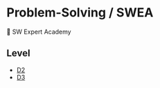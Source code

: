 # Problem-Solving / SWEA

📝 SW Expert Academy

## Level

- [D2](https://github.com/0xe82de/Problem-Solving/blob/master/Java/swea/d2)
- [D3](https://github.com/0xe82de/Problem-Solving/blob/master/Java/swea/d3)
